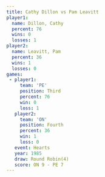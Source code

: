 ```yaml
---
title: Cathy Dillon vs Pam Leavitt
player1:             
  name: Dillon, Cathy
  percent: 76        
  wins: 0            
  losses: 1          
player2:             
  name: Leavitt, Pam 
  percent: 36        
  wins: 1            
  losses: 0          
games:
 - player1:         
     team: 'PE'     
     position: Third
     percent: 76    
     win: 0         
     loss: 1        
   player2:          
     team: 'ON'      
     position: Fourth
     percent: 36     
     win: 1          
     loss: 0         
   event: Hearts       
   year: 1985          
   draw: Round Robin(4)
   score: ON 9 - PE 7  
---
```

